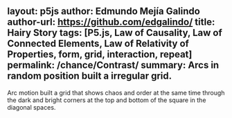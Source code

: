 layout: p5js
author: Edmundo Mejía Galindo
author-url: https://github.com/edgalindo/
title: Hairy Story
tags: [P5.js, Law of Causality, Law of Connected Elements, Law of Relativity of Properties, form, grid, interaction, repeat]
permalink: /chance/Contrast/
summary: Arcs in random position built a irregular grid.
---
Arc motion built a grid that shows chaos and order at the same time through the dark and bright corners at the top and bottom of the square in the diagonal spaces.
